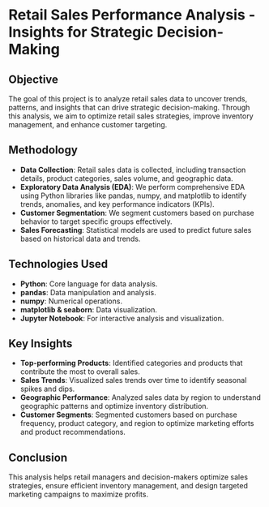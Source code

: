 # Retail Sales Performance Analysis - Insights for Strategic Decision-Making

## Objective
The goal of this project is to analyze retail sales data to uncover trends, patterns, and insights that can drive strategic decision-making. Through this analysis, we aim to optimize retail sales strategies, improve inventory management, and enhance customer targeting.

## Methodology
- **Data Collection**: Retail sales data is collected, including transaction details, product categories, sales volume, and geographic data.
- **Exploratory Data Analysis (EDA)**: We perform comprehensive EDA using Python libraries like pandas, numpy, and matplotlib to identify trends, anomalies, and key performance indicators (KPIs).
- **Customer Segmentation**: We segment customers based on purchase behavior to target specific groups effectively.
- **Sales Forecasting**: Statistical models are used to predict future sales based on historical data and trends.
  
## Technologies Used
- **Python**: Core language for data analysis.
- **pandas**: Data manipulation and analysis.
- **numpy**: Numerical operations.
- **matplotlib & seaborn**: Data visualization.
- **Jupyter Notebook**: For interactive analysis and visualization.

## Key Insights
- **Top-performing Products**: Identified categories and products that contribute the most to overall sales.
- **Sales Trends**: Visualized sales trends over time to identify seasonal spikes and dips.
- **Geographic Performance**: Analyzed sales data by region to understand geographic patterns and optimize inventory distribution.
- **Customer Segments**: Segmented customers based on purchase frequency, product category, and region to optimize marketing efforts and product recommendations.

## Conclusion
This analysis helps retail managers and decision-makers optimize sales strategies, ensure efficient inventory management, and design targeted marketing campaigns to maximize profits.
